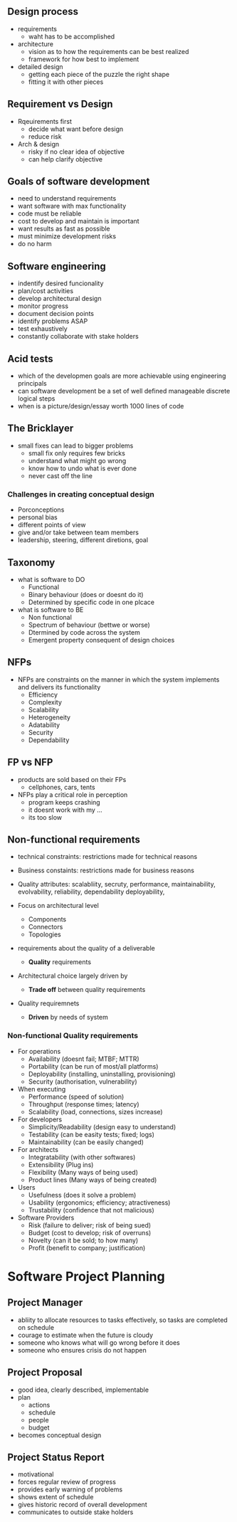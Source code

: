 ## Design process
- requirements
	- waht has to be accomplished
- architecture
	- vision as to how the requirements can be best realized
	- framework for how best to implement
- detailed design
	- getting each piece of the puzzle the right shape
	- fitting it with other pieces

## Requirement vs Design
- Rqeuirements first
	- decide what want before design
	- reduce risk
- Arch & design
	- risky if no clear idea of objective
	- can help clarify objective

## Goals of software development
- need to understand requirements
- want software with max functionality
- code must be reliable
- cost to develop and maintain is important
- want results as fast as possible
- must minimize development risks
- do no harm

## Software engineering
- indentify desired funcionality
- plan/cost activities
- develop architectural design
- monitor progress
- document decision points
- identify problems ASAP
- test exhaustively
- constantly collaborate with stake holders

## Acid tests
- which of the developmen goals are more achievable using engineering principals
- can software development be a set of well defined manageable discrete logical steps
- when is a picture/design/essay worth 1000 lines of code

## The Bricklayer
- small fixes can lead to bigger problems
	- small fix only requires few bricks
	- understand what might go wrong
	- know how to undo what is ever done
	- never cast off the line

### Challenges in creating conceptual design
- Porconceptions
- personal bias
- different points of view
- give and/or take between team members
- leadership, steering, different diretions, goal

## Taxonomy
- what is software to DO
	- Functional
	- Binary behaviour (does or doesnt do it)
	- Determined by specific code in one plcace
- what is software to BE
	- Non functional
	- Spectrum of behaviour (bettwe or worse)
	- Dtermined by code across the system
	- Emergent property consequent of design choices

## NFPs
- NFPs are constraints on the manner in which the system implements and delivers its functionality
	- Efficiency
	- Complexity
	- Scalability
	- Heterogeneity
	- Adatability
	- Security
	- Dependability

## FP vs NFP
- products are sold based on their FPs
	- cellphones, cars, tents
- NFPs play a critical role in perception
	- program keeps crashing
	- it doesnt work with my ...
	- its too slow

## Non-functional requirements
- technical constraints: restrictions made for technical reasons
- Business constaints: restrictions made for business reasons
- Quality attributes: scalabliity, secruty, performance, maintainability, evolvability, reliability, dependability deployability,
- Focus on architectural level
	- Components
	- Connectors
	- Topologies

- requirements about the quality of a deliverable
	- __Quality__ requirements
- Architectural choice largely driven by
	- __Trade off__ between quality requirements
- Quality requiremnets
	- __Driven__ by needs of system

### Non-functional Quality requirements
- For operations
	- Availability (doesnt fail; MTBF; MTTR)
	- Portability (can be run of most/all platforms)
	- Deployability (installing, uninstalling, provisioning)
	- Security (authorisation, vulnerability)
- When executing
	- Performance (speed of solution)
	- Throughput (response times; latency)
	- Scalability (load, connections, sizes increase)
- For developers
	- Simplicity/Readability (design easy to understand)
	- Testability (can be easity tests; fixed; logs)
	- Maintainability (can be easily changed)
- For architects
	- Integratability (with other softwares)
	- Extensibility (Plug ins)
	- Flexibility (Many ways of being used)
	- Product lines (Many ways of being created)
- Users
	- Usefulness (does it solve a problem)
	- Usability (ergonomics; efficiency; atractiveness)
	- Trustability (confidence that not malicious)
- Software Providers
	- Risk (failure to deliver; risk of being sued)
	- Budget (cost to develop; risk of overruns)
	- Novelty (can it be sold; to how many)
	- Profit (benefit to company; justification)

# Software Project Planning

## Project Manager
- abliity to allocate resources to tasks effectively, so tasks are completed on schedule
- courage to estimate when the future is cloudy
- someone who knows what will go wrong before it does
- someone who ensures crisis do not happen

## Project Proposal
- good idea, clearly described, implementable
- plan
	- actions
	- schedule
	- people
	- budget
- becomes conceptual design

## Project Status Report
- motivational
- forces regular review of progress
- provides early warning of problems
- shows extent of schedule
- gives historic record of overall development
- communicates to outside stake holders

